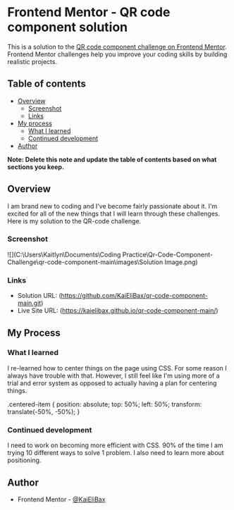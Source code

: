 # Frontend Mentor - QR code component solution

This is a solution to the [QR code component challenge on Frontend Mentor](https://www.frontendmentor.io/challenges/qr-code-component-iux_sIO_H). Frontend Mentor challenges help you improve your coding skills by building realistic projects.

## Table of contents

- [Overview](#overview)
  - [Screenshot](#screenshot)
  - [Links](#links)
- [My process](#my-process)
  - [What I learned](#what-i-learned)
  - [Continued development](#continued-development)
- [Author](#author)

**Note: Delete this note and update the table of contents based on what sections you keep.**

## Overview

I am brand new to coding and I've become fairly passionate about it. I'm excited for all of the new things that I will learn through these challenges. Here is my solution to the QR-code challenge.

### Screenshot

![](C:\Users\Kaitlyn\Documents\Coding Practice\Qr-Code-Component-Challenge\qr-code-component-main\images\Solution Image.png)


### Links

- Solution URL: (https://github.com/KaiEliBax/qr-code-component-main.git)
- Live Site URL: (https://kaielibax.github.io/qr-code-component-main/)

## My Process

### What I learned

I re-learned how to center things on the page using CSS. For some reason I always have trouble with that. However, I still feel like I'm using more of a trial and error system as opposed to actually having a plan for centering things.

.centered-item {
  position: absolute;
  top: 50%;
  left: 50%;
  transform: translate(-50%, -50%);
}


### Continued development

I need to work on becoming more efficient with CSS. 90% of the time I am trying 10 different ways to solve 1 problem. I also need to learn more about positioning.

## Author

- Frontend Mentor - [@KaiEliBax](https://www.frontendmentor.io/profile/KaiEliBax)
